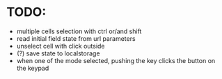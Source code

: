 # TODO:

- multiple cells selection with ctrl or/and shift
- read initial field state from url parameters
- unselect cell with click outside
- (?) save state to localstorage
- when one of the mode selected, pushing the key clicks the button on the keypad
